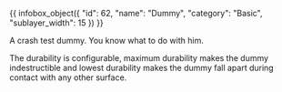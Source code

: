 {{ infobox_object({
	"id": 62,
	"name": "Dummy",
	"category": "Basic",
	"sublayer_width": 15
}) }}

A crash test dummy. You know what to do with him.

The durability is configurable, maximum durability makes the dummy indestructible and lowest durability makes the dummy fall apart during contact with any other surface.